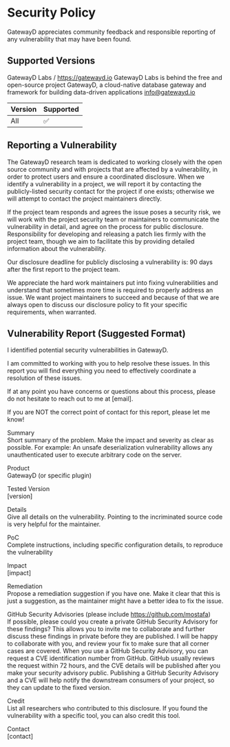 # Security Policy
GatewayD appreciates community feedback and responsible reporting of any vulnerability that may have been found.

## Supported Versions
GatewayD Labs /  https://gatewayd.io
GatewayD Labs is behind the free and open-source project GatewayD, a cloud-native database gateway and framework for building data-driven applications
info@gatewayd.io

| Version | Supported          |
| ------- | ------------------ |
| All   | :white_check_mark: |

## Reporting a Vulnerability

The GatewayD research team is dedicated to working closely with the open source community and with projects that are affected by a vulnerability, in order to protect users and ensure a coordinated disclosure. When we identify a vulnerability in a project, we will report it by contacting the publicly-listed security contact for the project if one exists; otherwise we will attempt to contact the project maintainers directly.

If the project team responds and agrees the issue poses a security risk, we will work with the project security team or maintainers to communicate the vulnerability in detail, and agree on the process for public disclosure. Responsibility for developing and releasing a patch lies firmly with the project team, though we aim to facilitate this by providing detailed information about the vulnerability.

Our disclosure deadline for publicly disclosing a vulnerability is: 90 days after the first report to the project team.

We appreciate the hard work maintainers put into fixing vulnerabilities and understand that sometimes more time is required to properly address an issue. We want project maintainers to succeed and because of that we are always open to discuss our disclosure policy to fit your specific requirements, when warranted.

## Vulnerability Report (Suggested Format)
I identified potential security vulnerabilities in GatewayD.

I am committed to working with you to help resolve these issues. In this report you will find everything you need to effectively coordinate a resolution of these issues.

If at any point you have concerns or questions about this process, please do not hesitate to reach out to me at [email].

If you are NOT the correct point of contact for this report, please let me know!

Summary<br>
Short summary of the problem. Make the impact and severity as clear as possible. For example: An unsafe deserialization vulnerability allows any unauthenticated user to execute arbitrary code on the server.

Product<br>
GatewayD (or specific plugin)

Tested Version<br>
[version]

Details<br>
Give all details on the vulnerability. Pointing to the incriminated source code is very helpful for the maintainer.

PoC<br>
Complete instructions, including specific configuration details, to reproduce the vulnerability

Impact<br>
[impact]

Remediation<br>
Propose a remediation suggestion if you have one. Make it clear that this is just a suggestion, as the maintainer might have a better idea to fix the issue.

GitHub Security Advisories (please include https://github.com/mostafa)<br>
If possible, please could you create a private GitHub Security Advisory for these findings? 
This allows you to invite me to collaborate and further discuss these findings in private before they are published.
I will be happy to collaborate with you, and review your fix to make sure that all corner cases are covered.
When you use a GitHub Security Advisory, you can request a CVE identification number from GitHub.
GitHub usually reviews the request within 72 hours, and the CVE details will be published after you make your security advisory public.
Publishing a GitHub Security Advisory and a CVE will help notify the downstream consumers of your project, so they can update to the fixed version.

Credit<br>
List all researchers who contributed to this disclosure. If you found the vulnerability with a specific tool, you can also credit this tool.

Contact<br>
[contact]
